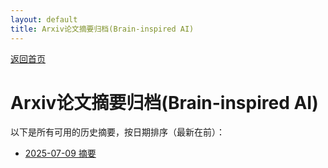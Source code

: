```yaml
---
layout: default
title: Arxiv论文摘要归档(Brain-inspired AI)
---
```


[返回首页](index.md)

# Arxiv论文摘要归档(Brain-inspired AI)

以下是所有可用的历史摘要，按日期排序（最新在前）：

- [2025-07-09 摘要](summary_20250709_101515.md)